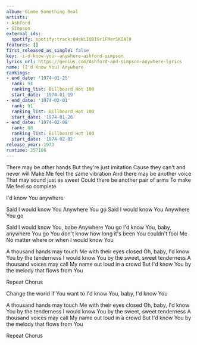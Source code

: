 ```yaml
---
album: Gimme Something Real
artists:
- Ashford
- Simpson
external_ids:
  spotify: spotify:track:04sWiIQBI9r1FMer5KIAl9
features: []
first_released_as_single: false
key: -i-d-know-you--anywhere-ashford-simpson
lyrics_url: https://genius.com/Ashford-and-simpson-anywhere-lyrics
name: (I'd Know You) Anywhere
rankings:
- end_date: '1974-01-25'
  rank: 94
  ranking_list: Billboard Hot 100
  start_date: '1974-01-19'
- end_date: '1974-02-01'
  rank: 91
  ranking_list: Billboard Hot 100
  start_date: '1974-01-26'
- end_date: '1974-02-08'
  rank: 88
  ranking_list: Billboard Hot 100
  start_date: '1974-02-02'
release_year: 1973
runtime: 357106
---
```

There may be other hands
But they're just imitation
Cause they can't and never will
Make Me feel the same vibration
And there may be another voice
That may sound just as sweet
Could there be another pair of arms
To make Me feel so complete

I'd know You anywhere

Said I would know You
Anywhere You go
Said I would know You
Anywhere You go

Said I would know You, babe
Anywhere You go
I'd know You, baby, anywhere You go
You don't know how long it's been
You couldn't fool Me
No matter where or when I would know You

A thousand hands may touch Me with their eyes closed
Oh, baby, I'd know You by the tenderness
I would know You by the sweet, sweet tenderness
A thousand voices may call My name out loud in a crowd
But I'd know You by the melody that flows from You

Repeat Chorus

Change the world if You want to
I'd know You, baby, I'd know You

A thousand hands may touch Me with their eyes closed
Oh, baby, I'd know You by the tenderness
I would know You by the sweet, sweet tenderness
A thousand voices may call My name out loud in a crowd
But I'd know You by the melody that flows from You

Repeat Chorus
